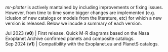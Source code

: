 
*mr-plotter* is actively mantained by including improvements or fixing issues. However, from time to time some bigger changes are implemented (e.g. iclusion of new catalogs or models from the literature, etc) for which a new version is released. Below we incude a summary of each version.

Jul 2023 (**v0**) | First release. Quick M-R diagrams based on the Nasa Exoplanet Archive confirmed planets and composite catalogs. <br />
Sep 2024 (**v1**) | Compatibility with the Exoplanet.eu and PlanetS catalogs.

